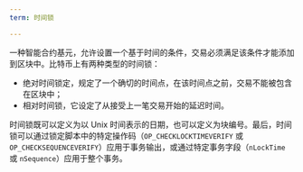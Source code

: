 ```yaml
---
term: 时间锁

---
```

一种智能合约基元，允许设置一个基于时间的条件，交易必须满足该条件才能添加到区块中。比特币上有两种类型的时间锁：


- 绝对时间锁定，规定了一个确切的时间点，在该时间点之前，交易不能被包含在区块中；
- 相对时间锁，它设定了从接受上一笔交易开始的延迟时间。

时间锁既可以定义为以 Unix 时间表示的日期，也可以定义为块编号。最后，时间锁可以通过锁定脚本中的特定操作码（`OP_CHECKLOCKTIMEVERIFY` 或 `OP_CHECKSEQUENCEVERIFY`）应用于事务输出，或通过特定事务字段（`nLockTime` 或 `nSequence`）应用于整个事务。